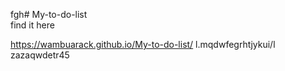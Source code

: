 fgh﻿# My-to-do-list  
 find it here

 https://wambuarack.github.io/My-to-do-list/
l.mqdwfegrhtjykui/l
zazaqwdetr45
